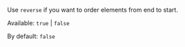 Use `reverse` if you want to order elements from end to start.

Available: `true` | `false`

By default: `false`
